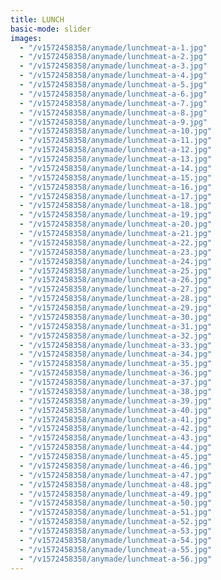 ```yaml
---
title: LUNCH
basic-mode: slider
images:
  - "/v1572458358/anymade/lunchmeat-a-1.jpg"
  - "/v1572458358/anymade/lunchmeat-a-2.jpg"
  - "/v1572458358/anymade/lunchmeat-a-3.jpg"
  - "/v1572458358/anymade/lunchmeat-a-4.jpg"
  - "/v1572458358/anymade/lunchmeat-a-5.jpg"
  - "/v1572458358/anymade/lunchmeat-a-6.jpg"
  - "/v1572458358/anymade/lunchmeat-a-7.jpg"
  - "/v1572458358/anymade/lunchmeat-a-8.jpg"
  - "/v1572458358/anymade/lunchmeat-a-9.jpg"
  - "/v1572458358/anymade/lunchmeat-a-10.jpg"
  - "/v1572458358/anymade/lunchmeat-a-11.jpg"
  - "/v1572458358/anymade/lunchmeat-a-12.jpg"
  - "/v1572458358/anymade/lunchmeat-a-13.jpg"
  - "/v1572458358/anymade/lunchmeat-a-14.jpg"
  - "/v1572458358/anymade/lunchmeat-a-15.jpg"
  - "/v1572458358/anymade/lunchmeat-a-16.jpg"
  - "/v1572458358/anymade/lunchmeat-a-17.jpg"
  - "/v1572458358/anymade/lunchmeat-a-18.jpg"
  - "/v1572458358/anymade/lunchmeat-a-19.jpg"
  - "/v1572458358/anymade/lunchmeat-a-20.jpg"
  - "/v1572458358/anymade/lunchmeat-a-21.jpg"
  - "/v1572458358/anymade/lunchmeat-a-22.jpg"
  - "/v1572458358/anymade/lunchmeat-a-23.jpg"
  - "/v1572458358/anymade/lunchmeat-a-24.jpg"
  - "/v1572458358/anymade/lunchmeat-a-25.jpg"
  - "/v1572458358/anymade/lunchmeat-a-26.jpg"
  - "/v1572458358/anymade/lunchmeat-a-27.jpg"
  - "/v1572458358/anymade/lunchmeat-a-28.jpg"
  - "/v1572458358/anymade/lunchmeat-a-29.jpg"
  - "/v1572458358/anymade/lunchmeat-a-30.jpg"
  - "/v1572458358/anymade/lunchmeat-a-31.jpg"
  - "/v1572458358/anymade/lunchmeat-a-32.jpg"
  - "/v1572458358/anymade/lunchmeat-a-33.jpg"
  - "/v1572458358/anymade/lunchmeat-a-34.jpg"
  - "/v1572458358/anymade/lunchmeat-a-35.jpg"
  - "/v1572458358/anymade/lunchmeat-a-36.jpg"
  - "/v1572458358/anymade/lunchmeat-a-37.jpg"
  - "/v1572458358/anymade/lunchmeat-a-38.jpg"
  - "/v1572458358/anymade/lunchmeat-a-39.jpg"
  - "/v1572458358/anymade/lunchmeat-a-40.jpg"
  - "/v1572458358/anymade/lunchmeat-a-41.jpg"
  - "/v1572458358/anymade/lunchmeat-a-42.jpg"
  - "/v1572458358/anymade/lunchmeat-a-43.jpg"
  - "/v1572458358/anymade/lunchmeat-a-44.jpg"
  - "/v1572458358/anymade/lunchmeat-a-45.jpg"
  - "/v1572458358/anymade/lunchmeat-a-46.jpg"
  - "/v1572458358/anymade/lunchmeat-a-47.jpg"
  - "/v1572458358/anymade/lunchmeat-a-48.jpg"
  - "/v1572458358/anymade/lunchmeat-a-49.jpg"
  - "/v1572458358/anymade/lunchmeat-a-50.jpg"
  - "/v1572458358/anymade/lunchmeat-a-51.jpg"
  - "/v1572458358/anymade/lunchmeat-a-52.jpg"
  - "/v1572458358/anymade/lunchmeat-a-53.jpg"
  - "/v1572458358/anymade/lunchmeat-a-54.jpg"
  - "/v1572458358/anymade/lunchmeat-a-55.jpg"
  - "/v1572458358/anymade/lunchmeat-a-56.jpg"
---
```

